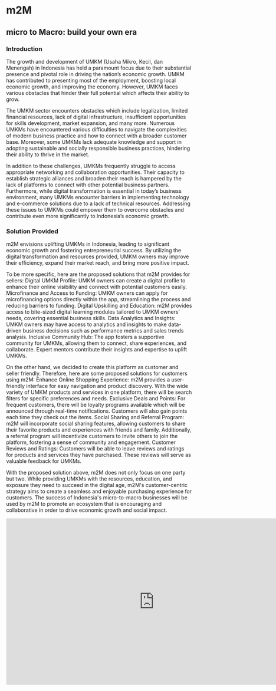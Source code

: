 <h1> m2M </h1>
<h2> micro to Macro: build your own era </h2>

<h3> Introduction </h3>

The growth and development of UMKM (Usaha Mikro, Kecil, dan Menengah) in Indonesia has held a paramount focus due to their substantial presence and pivotal role in driving the nation’s economic growth. UMKM has contributed to presenting most of the employment, boosting local economic growth, and improving the economy. However, UMKM faces various obstacles that hinder their full potential which affects their ability to grow.  

The UMKM sector encounters obstacles which include legalization, limited financial resources, lack of digital infrastructure, insufficient opportunities for skills development, market expansion, and many more. Numerous UMKMs have encountered various difficulties to navigate the complexities of modern business practice and how to connect with a broader customer base. Moreover, some UMKMs lack adequate knowledge and support in adopting sustainable and socially responsible business practices, hindering their ability to thrive in the market. 

In addition to these challenges, UMKMs frequently struggle to access appropriate networking and collaboration opportunities. Their capacity to establish strategic alliances and broaden their reach is hampered by the lack of platforms to connect with other potential business partners. Furthermore, while digital transformation is essential in today’s business environment, many UMKMs encounter barriers in implementing technology and e-commerce solutions due to a lack of technical resources. Addressing these issues to UMKMs could empower them to overcome obstacles and contribute even more significantly to Indonesia’s economic growth.

<h3> Solution Provided </h3>
m2M envisions uplifting UMKMs in Indonesia, leading to significant economic growth and fostering entrepreneurial success. By utilizing the digital transformation and resources provided, UMKM owners may improve their efficiency, expand their market reach, and bring more positive impact. 

To be more specific, here are the proposed solutions that m2M provides for sellers:
Digital UMKM Profile: UMKM owners can create a digital profile to enhance their online visibility and connect with potential customers easily.
Microfinance and Access to Funding: UMKM owners can apply for microfinancing options directly within the app, streamlining the process and reducing barriers to funding.
Digital Upskilling and Education: m2M provides access to bite-sized digital learning modules tailored to UMKM owners' needs, covering essential business skills.
Data Analytics and Insights: UMKM owners may have access to analytics and insights to make data-driven business decisions such as performance metrics and sales trends analysis. 
Inclusive Community Hub: The app fosters a supportive community for UMKMs, allowing them to connect, share experiences, and collaborate. Expert mentors contribute their insights and expertise to uplift UMKMs.

On the other hand, we decided to create this platform as customer and seller friendly. Therefore, here are some proposed solutions for customers using m2M:
Enhance Online Shopping Experience: m2M provides a user-friendly interface for easy navigation and product discovery. With the wide variety of UMKM products and services in one platform, there will be search filters for specific preferences and needs. 
Exclusive Deals and Points: For frequent customers, there will be loyalty programs available which will be announced through real-time notifications. Customers will also gain points each time they check out the items.
Social Sharing and Referral Program: m2M will incorporate social sharing features, allowing customers to share their favorite products and experiences with friends and family. Additionally, a referral program will incentivize customers to invite others to join the platform, fostering a sense of community and engagement.
Customer Reviews and Ratings: Customers will be able to leave reviews and ratings for products and services they have purchased. These reviews will serve as valuable feedback for UMKMs.

With the proposed solution above, m2M does not only focus on one party but two. While providing UMKMs with the resources, education, and exposure they need to succeed in the digital age, m2M's customer-centric strategy aims to create a seamless and enjoyable purchasing experience for customers. The success of Indonesia's micro-to-macro businesses will be used by m2M to promote an ecosystem that is encouraging and collaborative in order to drive economic growth and social impact.

<iframe style="border: 1px solid rgba(0, 0, 0, 0.1);" width="800" height="450" src="https://www.figma.com/embed?embed_host=share&url=https%3A%2F%2Fwww.figma.com%2Ffile%2FgWO6Vy6ov5VsVkeTxngKa1%2Fm2M%3Ftype%3Ddesign%26node-id%3D0%253A1%26mode%3Ddesign%26t%3DUmdfcTcMMP0vnSEB-1" allowfullscreen></iframe>
